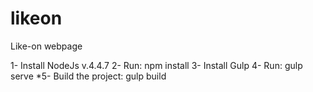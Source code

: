 # likeon
Like-on webpage

1- Install NodeJs v.4.4.7
2- Run: npm install
3- Install Gulp
4- Run: gulp serve
*5- Build the project: gulp build
